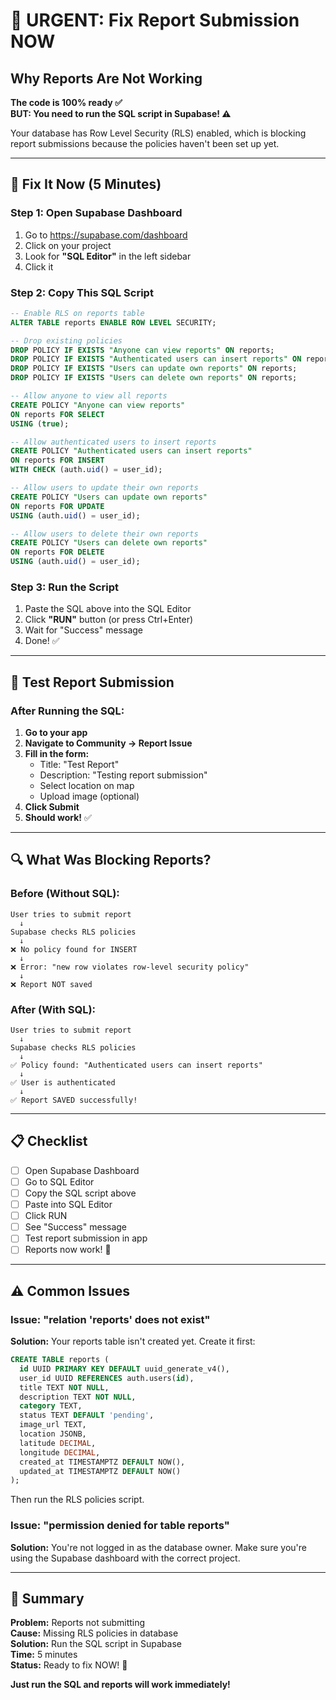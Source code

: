 # 🚨 URGENT: Fix Report Submission NOW

## Why Reports Are Not Working

**The code is 100% ready ✅**  
**BUT: You need to run the SQL script in Supabase! ⚠️**

Your database has Row Level Security (RLS) enabled, which is blocking report submissions because the policies haven't been set up yet.

---

## 🔧 Fix It Now (5 Minutes)

### Step 1: Open Supabase Dashboard
1. Go to https://supabase.com/dashboard
2. Click on your project
3. Look for **"SQL Editor"** in the left sidebar
4. Click it

### Step 2: Copy This SQL Script

```sql
-- Enable RLS on reports table
ALTER TABLE reports ENABLE ROW LEVEL SECURITY;

-- Drop existing policies
DROP POLICY IF EXISTS "Anyone can view reports" ON reports;
DROP POLICY IF EXISTS "Authenticated users can insert reports" ON reports;
DROP POLICY IF EXISTS "Users can update own reports" ON reports;
DROP POLICY IF EXISTS "Users can delete own reports" ON reports;

-- Allow anyone to view all reports
CREATE POLICY "Anyone can view reports"
ON reports FOR SELECT
USING (true);

-- Allow authenticated users to insert reports
CREATE POLICY "Authenticated users can insert reports"
ON reports FOR INSERT
WITH CHECK (auth.uid() = user_id);

-- Allow users to update their own reports
CREATE POLICY "Users can update own reports"
ON reports FOR UPDATE
USING (auth.uid() = user_id);

-- Allow users to delete their own reports
CREATE POLICY "Users can delete own reports"
ON reports FOR DELETE
USING (auth.uid() = user_id);
```

### Step 3: Run the Script
1. Paste the SQL above into the SQL Editor
2. Click **"RUN"** button (or press Ctrl+Enter)
3. Wait for "Success" message
4. Done! ✅

---

## 🧪 Test Report Submission

### After Running the SQL:

1. **Go to your app**
2. **Navigate to Community → Report Issue**
3. **Fill in the form:**
   - Title: "Test Report"
   - Description: "Testing report submission"
   - Select location on map
   - Upload image (optional)
4. **Click Submit**
5. **Should work!** ✅

---

## 🔍 What Was Blocking Reports?

### Before (Without SQL):
```
User tries to submit report
  ↓
Supabase checks RLS policies
  ↓
❌ No policy found for INSERT
  ↓
❌ Error: "new row violates row-level security policy"
  ↓
❌ Report NOT saved
```

### After (With SQL):
```
User tries to submit report
  ↓
Supabase checks RLS policies
  ↓
✅ Policy found: "Authenticated users can insert reports"
  ↓
✅ User is authenticated
  ↓
✅ Report SAVED successfully!
```

---

## 📋 Checklist

- [ ] Open Supabase Dashboard
- [ ] Go to SQL Editor
- [ ] Copy the SQL script above
- [ ] Paste into SQL Editor
- [ ] Click RUN
- [ ] See "Success" message
- [ ] Test report submission in app
- [ ] Reports now work! 🎉

---

## ⚠️ Common Issues

### Issue: "relation 'reports' does not exist"
**Solution:** Your reports table isn't created yet. Create it first:

```sql
CREATE TABLE reports (
  id UUID PRIMARY KEY DEFAULT uuid_generate_v4(),
  user_id UUID REFERENCES auth.users(id),
  title TEXT NOT NULL,
  description TEXT NOT NULL,
  category TEXT,
  status TEXT DEFAULT 'pending',
  image_url TEXT,
  location JSONB,
  latitude DECIMAL,
  longitude DECIMAL,
  created_at TIMESTAMPTZ DEFAULT NOW(),
  updated_at TIMESTAMPTZ DEFAULT NOW()
);
```

Then run the RLS policies script.

### Issue: "permission denied for table reports"
**Solution:** You're not logged in as the database owner. Make sure you're using the Supabase dashboard with the correct project.

---

## 🎯 Summary

**Problem:** Reports not submitting  
**Cause:** Missing RLS policies in database  
**Solution:** Run the SQL script in Supabase  
**Time:** 5 minutes  
**Status:** Ready to fix NOW! 🚀

**Just run the SQL and reports will work immediately!**

